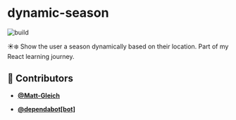 <!-- DO NOT REMOVE - contributor_list:data:start:["Matt-Gleich", "dependabot[bot]"]:end -->
# dynamic-season

![build](https://github.com/Matt-Gleich/dynamic-season/workflows/build/badge.svg)

☀️❄️ Show the user a season dynamically based on their location. Part of my React learning journey.

<!-- DO NOT REMOVE - contributor_list:start -->
## 👥 Contributors


- **[@Matt-Gleich](https://github.com/Matt-Gleich)**

- **[@dependabot[bot]](https://github.com/apps/dependabot)**

<!-- DO NOT REMOVE - contributor_list:end -->